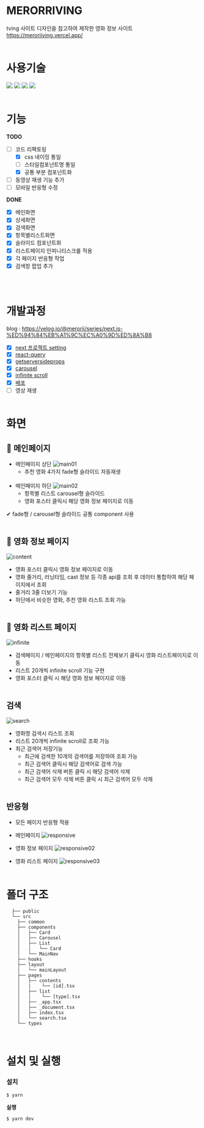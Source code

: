 # **MERORRIVING**

tving 사이트 디자인을 참고하여 제작한 영화 정보 사이트  
https://meroriiving.vercel.app/
<br/><br/>

# **사용기술**

<img src="https://img.shields.io/badge/next.js -eee?style=flat-square&logo=next.js&logoColor=000"/> <img src="https://img.shields.io/badge/typescript -eee?style=flat-square&logo=typescript&logoColor=3178C6"/>
<img src="https://img.shields.io/badge/styled components -eee?style=flat-square&logo=styled-components&logoColor=DB7093"/>
<img src="https://img.shields.io/badge/vercel -eee?style=flat-square&logo=vercel&logoColor=000"/>
<br/><br/>

# **기능**

**TODO**

- [ ] 코드 리팩토링
  - [x] css 네이밍 통일
  - [ ] 스타일컴포넌트명 통일
  - [x] 공통 부분 컴포넌트화
- [ ] 동영상 재생 기능 추가
- [ ] 모바일 반응형 수정

**DONE**

- [x] 메인화면
- [x] 상세화면
- [x] 검색화면
- [x] 항목별리스트화면
- [x] 슬라이드 컴포넌트화
- [x] 리스트페이지 인피니티스크롤 적용
- [x] 각 페이지 반응형 작업
- [x] 검색창 팝업 추가

<br/><br/>

# **개발과정**

blog : https://velog.io/@merorii/series/next.js-%ED%94%84%EB%A1%9C%EC%A0%9D%ED%8A%B8

- [x] [next 프로젝트 setting](https://velog.io/@merorii/Next.js-%ED%94%84%EB%A1%9C%EC%A0%9D%ED%8A%B8-%EC%84%B8%ED%8C%85)
- [x] [react-query](https://velog.io/@merorii/Next.js-%ED%94%84%EB%A1%9C%EC%A0%9D%ED%8A%B8-Open-API)
- [x] [getserversideprops](https://velog.io/@merorii/Next.js-%ED%94%84%EB%A1%9C%EC%A0%9D%ED%8A%B8-getServersideProps)
- [x] [carousel](https://velog.io/@merorii/Next.js-%ED%94%84%EB%A1%9C%EC%A0%9D%ED%8A%B8-carousel-%EA%B5%AC%ED%98%84%ED%95%98%EA%B8%B0-react-slick)
- [x] [infinite scroll](https://velog.io/@merorii/Next.js-%ED%94%84%EB%A1%9C%EC%A0%9D%ED%8A%B8-infinite-scroll-%EA%B5%AC%ED%98%84%ED%95%98%EA%B8%B0)
- [x] [배포](https://velog.io/@merorii/Next.js-%ED%94%84%EB%A1%9C%EC%A0%9D%ED%8A%B8-%EB%B0%B0%ED%8F%ACgh-pages-netlify-vercel)
- [ ] 영상 재생
      <br/><br/>

# **화면**

## **🎈 메인페이지**

- 메인페이지 상단
  <img src="./public/readme/main.gif" alt="main01"/>
  - 추천 영화 4가지 fade형 슬라이드 자동재생  
    <br/>
- 메인페이지 하단
  <img src="./public/readme/main02.gif" alt="main02"/>
  - 항목별 리스트 carousel형 슬라이드
  - 영화 포스터 클릭시 해당 영화 정보 페이지로 이동
    <br/>

✔ fade형 / carousel형 슬라이드 공통 component 사용
<br/><br/>

## **🎈 영화 정보 페이지**

<img src="./public/readme/content.gif" alt="content"/>

- 영화 포스터 클릭시 영화 정보 페이지로 이동
- 영화 줄거리, 러닝타임, cast 정보 등 각종 api를 조회 후 데이터 통합하여 해당 페이지에서 조회
- 줄거리 3줄 더보기 기능
- 하단에서 비슷한 영화, 추천 영화 리스트 조회 가능
  <br/><br/>

## **🎈 영화 리스트 페이지**

<img src="./public/readme/infinite.gif" alt="infinite"/>

- 검색페이지 / 메인페이지의 항목별 리스트 전체보기 클릭시 영화 리스트페이지로 이동
- 리스트 20개씩 infinite scroll 기능 구현
- 영화 포스터 클릭 시 해당 영화 정보 페이지로 이동
  <br/><br/>

## **검색**

<img src="./public/readme/search.gif" alt="search"/>

- 영화명 검색시 리스트 조회
- 리스트 20개씩 infinite scroll로 조회 가능
- 최근 검색어 저장기능
  - 최근에 검색한 10개의 검색어를 저장하여 조회 가능
  - 최근 검색어 클릭시 해당 검색어로 검색 가능
  - 최근 검색어 삭제 버튼 클릭 시 해당 검색어 삭제
  - 최근 검색어 모두 삭제 버튼 클릭 시 최근 검색어 모두 삭제
    <br/><br/>

## **반응형**

- 모든 페이지 반응형 적용
- 메인페이지
  <img src="./public/readme/responsive.gif" alt="responsive"/>

- 영화 정보 페이지
  <img src="./public/readme/responsive02.gif" alt="responsive02"/>

- 영화 리스트 페이지
  <img src="./public/readme/responsive03.gif" alt="responsive03"/>
  <br/><br/>

# **폴더 구조**

```
  ├── public
  └── src
    ├── common
    ├── components
    │   ├── Card
    │   ├── Carousel
    │   ├── List
    │   |   └── Card
    │   └── MainNav
    ├── hooks
    ├── layout
    │   └── mainLayout
    ├── pages
    │   ├── contents
    │   |    └── [id].tsx
    │   ├── list
    │   |    └── [type].tsx
    │   ├── _app.tsx
    │   ├── _document.tsx
    │   ├── index.tsx
    │   └── search.tsx
    └── types

```

<br/>

# **설치 및 실행**

### **설치**

```
$ yarn
```

**실행**

```
$ yarn dev
```
